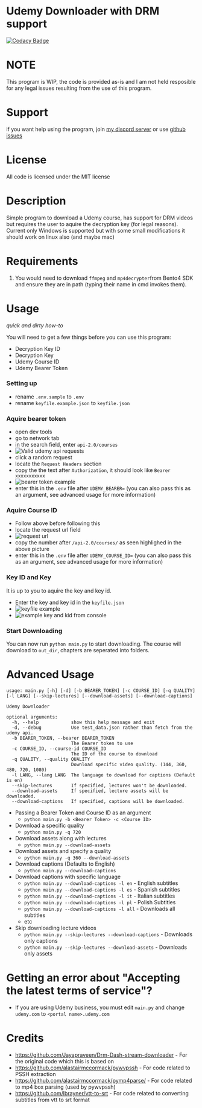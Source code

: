 # Udemy Downloader with DRM support

[![Codacy Badge](https://api.codacy.com/project/badge/Grade/27b7baba08f0412282b71d734b70f777)](https://app.codacy.com/gh/Puyodead1/udemy-downloader?utm_source=github.com&utm_medium=referral&utm_content=Puyodead1/udemy-downloader&utm_campaign=Badge_Grade_Settings)

# NOTE

This program is WIP, the code is provided as-is and I am not held resposible for any legal issues resulting from the use of this program.

# Support

if you want help using the program, join [my discord server](https://discord.gg/5B3XVb4RRX) or use [github issues](https://github.com/Puyodead1/udemy-downloader/issues)

# License

All code is licensed under the MIT license

# Description

Simple program to download a Udemy course, has support for DRM videos but requires the user to aquire the decryption key (for legal reasons).<br>
Current only Windows is supported but with some small modifications it should work on linux also (and maybe mac)

# Requirements

1. You would need to download `ffmpeg` and `mp4decrypter`from Bento4 SDK and ensure they are in path (typing their name in cmd invokes them).

# Usage

_quick and dirty how-to_

You will need to get a few things before you can use this program:

- Decryption Key ID
- Decryption Key
- Udemy Course ID
- Udemy Bearer Token

### Setting up

- rename `.env.sample` to `.env`
- rename `keyfile.example.json` to `keyfile.json`

### Aquire bearer token

- open dev tools
- go to network tab
- in the search field, enter `api-2.0/courses`
- ![Valid udemy api requests](https://i.imgur.com/Or371l7.png)
- click a random request
- locate the `Request Headers` section
- copy the the text after `Authorization`, it should look like `Bearer xxxxxxxxxxx`
- ![bearer token example](https://i.imgur.com/FhQdwgD.png)
- enter this in the `.env` file after `UDEMY_BEARER=` (you can also pass this as an argument, see advanced usage for more information)

### Aquire Course ID

- Follow above before following this
- locate the request url field
- ![request url](https://i.imgur.com/EUIV3bk.png)
- copy the number after `/api-2.0/courses/` as seen highlighed in the above picture
- enter this in the `.env` file after `UDEMY_COURSE_ID=` (you can also pass this as an argument, see advanced usage for more information)

### Key ID and Key

It is up to you to aquire the key and key id.

- Enter the key and key id in the `keyfile.json`
- ![keyfile example](https://i.imgur.com/wLPsqOR.png)
- ![example key and kid from console](https://i.imgur.com/awgndZA.png)

### Start Downloading

You can now run `python main.py` to start downloading. The course will download to `out_dir`, chapters are seperated into folders.

# Advanced Usage

```
usage: main.py [-h] [-d] [-b BEARER_TOKEN] [-c COURSE_ID] [-q QUALITY] [-l LANG] [--skip-lectures] [--download-assets] [--download-captions]

Udemy Downloader

optional arguments:
  -h, --help            show this help message and exit
  -d, --debug           Use test_data.json rather than fetch from the udemy api.
  -b BEARER_TOKEN, --bearer BEARER_TOKEN
                        The Bearer token to use
  -c COURSE_ID, --course-id COURSE_ID
                        The ID of the course to download
  -q QUALITY, --quality QUALITY
                        Download specific video quality. (144, 360, 480, 720, 1080)
  -l LANG, --lang LANG  The language to download for captions (Default is en)
  --skip-lectures       If specified, lectures won't be downloaded.
  --download-assets     If specified, lecture assets will be downloaded.
  --download-captions   If specified, captions will be downloaded.
```

- Passing a Bearer Token and Course ID as an argument
  - `python main.py -b <Bearer Token> -c <Course ID>`
- Download a specific quality
  - `python main.py -q 720`
- Download assets along with lectures
  - `python main.py --download-assets`
- Download assets and specify a quality
  - `python main.py -q 360 --download-assets`
- Download captions (Defaults to English)
  - `python main.py --download-captions`
- Download captions with specific language
  - `python main.py --download-captions -l en` - English subtitles
  - `python main.py --download-captions -l es` - Spanish subtitles
  - `python main.py --download-captions -l it` - Italian subtitles
  - `python main.py --download-captions -l pl` - Polish Subtitles
  - `python main.py --download-captions -l all` - Downloads all subtitles
  - etc
- Skip downloading lecture videos
  - `python main.py --skip-lectures --download-captions` - Downloads only captions
  - `python main.py --skip-lectures --download-assets` - Downloads only assets

# Getting an error about "Accepting the latest terms of service"?

- If you are using Udemy business, you must edit `main.py` and change `udemy.com` to `<portal name>.udemy.com`

# Credits

- https://github.com/Jayapraveen/Drm-Dash-stream-downloader - For the original code which this is based on
- https://github.com/alastairmccormack/pywvpssh - For code related to PSSH extraction
- https://github.com/alastairmccormack/pymp4parse/ - For code related to mp4 box parsing (used by pywvpssh)
- https://github.com/lbrayner/vtt-to-srt - For code related to converting subtitles from vtt to srt format
